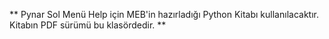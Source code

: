 ** Pynar Sol Menü Help için MEB'in hazırladığı Python Kitabı kullanılacaktır. Kitabın PDF sürümü bu klasördedir. **
